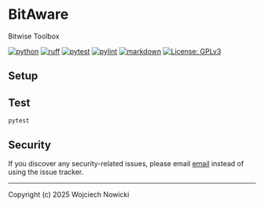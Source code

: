# BitAware

Bitwise Toolbox

[![python](https://img.shields.io/badge/Python-3.10-3776AB.svg?style=flat&logo=python&logoColor=white)](https://www.python.org)
[![ruff](https://github.com/wnowicki/bitaware/workflows/Ruff/badge.svg)](https://github.com/wnowicki/bitaware/actions?query=branch%3Amain)
[![pytest](https://github.com/wnowicki/bitaware/workflows/Pytest/badge.svg)](https://github.com/wnowicki/bitaware/actions?query=branch%3Amain)
[![pylint](https://github.com/wnowicki/bitaware/workflows/Pylint/badge.svg)](https://github.com/wnowicki/bitaware/actions?query=branch%3Amain)
[![markdown](https://github.com/wnowicki/bitaware/workflows/Markdown%20Lint/badge.svg)](https://github.com/wnowicki/bitaware/actions?query=branch%3Amain)
[![License: GPLv3](https://img.shields.io/badge/License-MIT-blue.svg)](https://license.md/licenses/mit-license/)

## Setup

## Test

```shell
pytest
```

## Security

If you discover any security-related issues, please email [email](mailto:wnowicki@me.com) instead of using the issue tracker.

---
Copyright (c) 2025 Wojciech Nowicki
